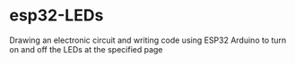 # esp32-LEDs
Drawing an electronic circuit and writing code using ESP32 Arduino to turn on and off the LEDs at the specified page
